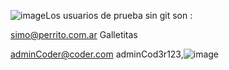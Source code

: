 ![image](https://github.com/Fede1771/Desafio-Loguin/assets/75628997/5b63180c-2b50-4a3e-9924-021254a86f77)Los usuarios de prueba sin git son :

simo@perrito.com.ar
Galletitas

adminCoder@coder.com
adminCod3r123,![image](https://github.com/Fede1771/Desafio-Loguin/assets/75628997/69a6111d-6637-46f2-b40a-5f6967f15f16)
